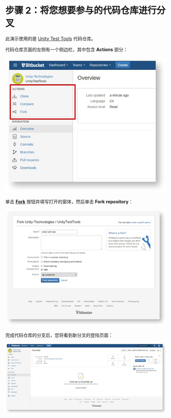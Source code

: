 步骤 2：将您想要参与的代码仓库进行分叉
========

此演示使用的是 [Unity Test Tools](https://Bitbucket.org/Unity-Technologies/unitytesttools) 代码仓库。

代码仓库页面的左侧有一个侧边栏，其中包含 __Actions__ 部分：

![](../uploads/Main/Contributing-bb-sidebar.png) 

单击 [__Fork__](https://confluence.atlassian.com/display/BITBUCKET/Forking+a+Repository) 按钮并填写打开的窗体，然后单击 __Fork repository__：

 ![](../uploads/Main/Contributing-bb-fork.png) 
 
完成代码仓库的分支后，您将看到新分叉的登陆页面：

![](../uploads/Main/Contributing-bb-fork-home.png) 
